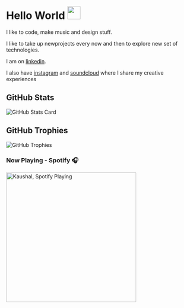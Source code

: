 # Hello World <img src="https://raw.githubusercontent.com/MartinHeinz/MartinHeinz/master/wave.gif" width="35px">

I like to code, make music and design stuff.

I like to take up newprojects every now and then to explore new set of technologies.

I am on [linkedin].

I also have [instagram] and [soundcloud] where I share my creative experiences


## GitHub Stats

![GitHub Stats Card]




## GitHub Trophies

<!-- https://github.com/ryo-ma/github-profile-trophy -->

![GitHub Trophies]



### Now Playing - Spotify 🎧

<!-- Make your own https://www.youtube.com/watch?v=n6d4KHSKqGk&t=555s -->

[<img src="https://spotify-now-playing.jgvo69pm0e89uucme5gjoagk6.vercel.app/api/spotify-playing" alt="Kaushal, Spotify Playing" width="350" />](https://open.spotify.com/user/jgvo69pm0e89uucme5gjoagk6)

<!-- Links -->


[linkedin]: https://www.linkedin.com/in/kaushal1011/
[instagram]: https://www.instagram.com/kau5hal10/ 
[soundcloud]: https://soundcloud.com/kau5hal10
[github stats card]: https://github-readme-stats.vercel.app/api?username=kaushal1011
[github trophies]: https://github-profile-trophy.vercel.app/?username=kaushal1011&column=4&margin-w=18&margin-h=15
